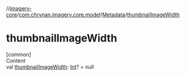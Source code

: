 //[imagery-core](../../../index.md)/[com.chrynan.imagery.core.model](../index.md)/[Metadata](index.md)/[thumbnailImageWidth](thumbnail-image-width.md)



# thumbnailImageWidth  
[common]  
Content  
val [thumbnailImageWidth](thumbnail-image-width.md): [Int](https://kotlinlang.org/api/latest/jvm/stdlib/kotlin/-int/index.html)? = null  



